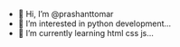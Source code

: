 - 👋 Hi, I’m @prashanttomar
- 👀 I’m interested in python development...
- 🌱 I’m currently learning html css js...
<!---
Thakurprashan/Thakurprashan is a ✨ special ✨ repository because its `README.md` (this file) appears on your GitHub profile.
You can click the Preview link to take a look at your changes.
--->
